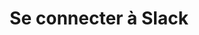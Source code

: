 ---
title: Se connecter à Slack
coll: connecter-des-outils
section: Travailler dans les canaux
order:
published: true
---